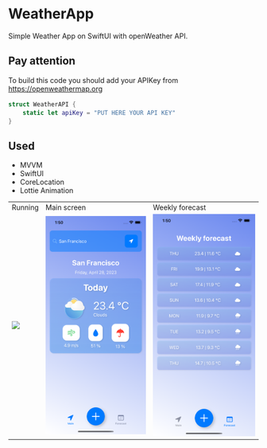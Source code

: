 # WeatherApp

Simple Weather App on SwiftUI with openWeather API. 

## Pay attention

To build this code you should add your APIKey from https://openweathermap.org 

```swift
struct WeatherAPI {
    static let apiKey = "PUT HERE YOUR API KEY"
}
```

## Used

- MVVM
- SwiftUI
- CoreLocation
- Lottie Animation

<table>
  <tr>
    <td>Running</td>
    <td>Main screen</td>
    <td>Weekly forecast</td>
  </tr>
  <tr>
    <td><img width="300" src="https://github.com/semjonG/WeatherApp/blob/main/runningApp.gif?raw=true"></td>
    <td><img width="300" src="https://github.com/semjonG/WeatherApp/blob/main/Main.png?raw=true"></td>
    <td><img width="300" src="https://github.com/semjonG/WeatherApp/blob/main/Forecast.png?raw=true"></td>
  </tr>
  <tr>
